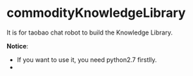 # commodityKnowledgeLibrary
It is for taobao chat robot to build the Knowledge Library.

**Notice**:
- If you want to use it, you need python2.7 firstlly.
-

